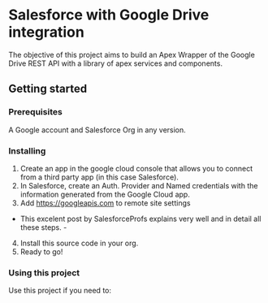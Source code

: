 # Salesforce with Google Drive integration
The objective of this project aims to build an Apex Wrapper of the Google Drive REST API with a library of apex services and components.

## Getting started

### Prerequisites
A Google account and Salesforce Org in any version.

### Installing

1. Create an app in the google cloud console that allows you to connect from a third party app (in this case Salesforce).
2. In Salesforce, create an Auth. Provider and Named credentials with the information generated from the Google Cloud app.
3. Add https://googleapis.com to remote site settings
- This excelent post by SalesforceProfs explains very well and in detail all these steps.  - 
4. Install this source code in your org.
5. Ready to go!

### Using this project
Use this project if you need to:
